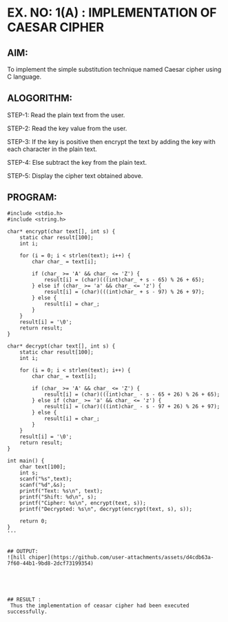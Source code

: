 # EX. NO: 1(A) : IMPLEMENTATION OF CAESAR CIPHER

## AIM:
To implement the simple substitution technique named Caesar cipher using C language.

## ALOGORITHM:

STEP-1: Read the plain text from the user.

STEP-2: Read the key value from the user.

STEP-3: If the key is positive then encrypt the text by adding the key with each character in the plain text.

STEP-4: Else subtract the key from the plain text.

STEP-5: Display the cipher text obtained above.

## PROGRAM:
```
#include <stdio.h>
#include <string.h>

char* encrypt(char text[], int s) {
    static char result[100];
    int i;
    
    for (i = 0; i < strlen(text); i++) {
        char char_ = text[i];
        
        if (char_ >= 'A' && char_ <= 'Z') {
            result[i] = (char)(((int)char_ + s - 65) % 26 + 65);
        } else if (char_ >= 'a' && char_ <= 'z') {
            result[i] = (char)(((int)char_ + s - 97) % 26 + 97);
        } else {
            result[i] = char_;
        }
    }
    result[i] = '\0';
    return result;
}

char* decrypt(char text[], int s) {
    static char result[100];
    int i;
    
    for (i = 0; i < strlen(text); i++) {
        char char_ = text[i];
        
        if (char_ >= 'A' && char_ <= 'Z') {
            result[i] = (char)(((int)char_ - s - 65 + 26) % 26 + 65);
        } else if (char_ >= 'a' && char_ <= 'z') {
            result[i] = (char)(((int)char_ - s - 97 + 26) % 26 + 97);
        } else {
            result[i] = char_;
        }
    }
    result[i] = '\0';
    return result;
}

int main() {
    char text[100];
    int s;
    scanf("%s",text);
    scanf("%d",&s);
    printf("Text: %s\n", text);
    printf("Shift: %d\n", s);
    printf("Cipher: %s\n", encrypt(text, s));
    printf("Decrypted: %s\n", decrypt(encrypt(text, s), s));
    
    return 0;
}
'''


## OUTPUT:
![hill chiper](https://github.com/user-attachments/assets/d4cdb63a-7f60-44b1-9bd8-2dcf73199354)





## RESULT :
 Thus the implementation of ceasar cipher had been executed successfully.
